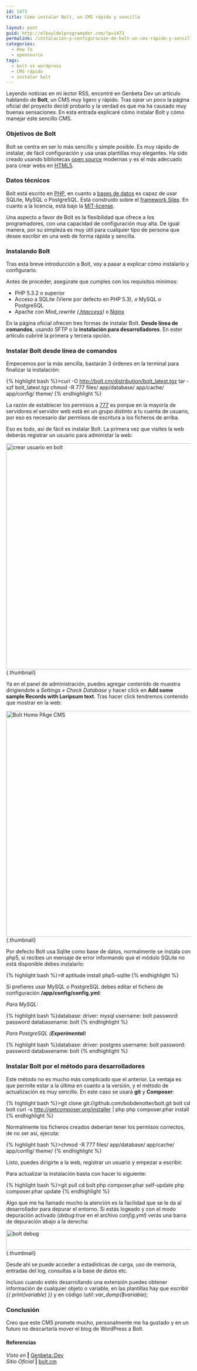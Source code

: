 ```yaml
---
id: 1473
title: Cómo instalar Bolt, un CMS rápido y sencillo

layout: post
guid: http://elbauldelprogramador.com/?p=1473
permalink: /instalacion-y-configuracion-de-bolt-un-cms-rapido-y-sencillo/
categories:
  - How To
  - opensource
tags:
  - bolt vs wordpress
  - CMS rápido
  - instalar bolt
---
```

Leyendo notícias en mi lector RSS, encontré en Genbeta Dev un artículo hablando de **Bolt**, un CMS muy ligero y rápido. Tras ojear un poco la página oficial del proyecto decidí probarlo y la verdad es que ma ha causado muy buenas sensaciones. En esta entrada explicaré cómo instalar Bolt y cómo manejar este sencillo CMS.  
<!--more -->

### Objetivos de Bolt

Bolt se centra en ser lo más sencillo y simple posible. Es muy rápido de instalar, de fácil configuración y usa unas plantillas muy elegantes. Ha sido creado usando bibliotecas [open source][1] modernas y es el más adecuado para crear webs en [HTML5][2].

### Datos técnicos

Bolt está escrito en [PHP][3], en cuanto a [bases de datos][4] es capaz de usar SQLite, MySQL o PostgreSQL. Está construido sobre el <a href="http://silex.sensiolabs.org/" target="_blank">framework Silex</a>. En cuanto a la licencia, está bajo la <a href="http://opensource.org/licenses/mit-license.php" target="_blank">MIT-license</a>.

Una aspecto a favor de Bolt es la flexibilidad que ofrece a los programadores, con una capacidad de configuración muy alta. De igual manera, por su simpleza es muy útil para cualquier tipo de persona que desee escribir en una web de forma rápida y sencilla.

### Instalando Bolt

Tras esta breve introducción a Bolt, voy a pasar a explicar cómo instalarlo y configurarlo.

Antes de proceder, asegúrate que cumples con los requisitos mínimos:

  * PHP 5.3.2 o superior
  * Acceso a SQLite (Viene por defecto en PHP 5.3), *o* MySQL *o* PostgreSQL
  * Apache con *Mod_rewrite ([.htaccess][5])* o [Nginx][6]

En la página oficial ofrecen tres formas de instalar Bolt. **Desde línea de comandos**, usando SFTP o la **instalación para desarrolladores**. En ester artículo cubriré la primera y tercera opción.

### Instalar Bolt desde línea de comandos

Empecemos por la más sencilla, bastarán 3 órdenes en la terminal para finalizar la instalación:

{% highlight bash %}>curl -O http://bolt.cm/distribution/bolt_latest.tgz
tar -xzf bolt_latest.tgz
chmod -R 777 files/ app/database/ app/cache/ app/config/ theme/
{% endhighlight %}

La razón de establecer los permisos a [777][7] es porque en la mayoría de servidores el servidor web está en un grupo distinto a tu cuenta de usuario, por eso es necesario dar permisos de escritura a los ficheros de arriba.

Eso es todo, así de fácil es instalar Bolt. La primera vez que visites la web deberás registrar un usuario para administar la web:

[<img src="http://elbauldelprogramador.com/content/uploads/2013/03/Login-to-bolt-CMS-1024x819.png" alt="crear usuario en bolt" width="770" height="615" class="aligncenter size-large wp-image-1474" />][8]{.thumbnail} 

Ya en el panel de administración, puedes agregar contenido de muestra dirigiendote a *Settings » Check Database* y hacer click en **Add some sample Records with Loripsum text**. Tras hacer click tendremos contenido que mostrar en la web:

[<img src="http://elbauldelprogramador.com/content/uploads/2013/03/Bolt-Home-PAge-CMS-1024x819.png" alt="Bolt Home PAge CMS" width="770" height="615" class="aligncenter size-large wp-image-1476" />][9]{.thumbnail}

Por defecto Bolt usa Sqlite como base de datos, normalmente se instala con php5, si recibes un mensaje de error informando que el módulo SQLite no está disponible debes instalarlo: 

{% highlight bash %}># aptitude install php5-sqlite
{% endhighlight %}

Si prefieres usar MySQL o PostgreSQL debes editar el fichero de configuración **/app/config/config.yml**:

*Para MySQL:*

{% highlight bash %}database:
  driver: mysql
  username: bolt
  password: password
  databasename: bolt
{% endhighlight %}

*Para PostgreSQL (**Experimental**)*

{% highlight bash %}database:
  driver: postgres
  username: bolt
  password: password
  databasename: bolt
{% endhighlight %}

### Instalar Bolt por el método para desarrolladores

Este método no es mucho más complicado que el anterior. La ventaja es que permite estar a la última en cuanto a la versión, y el método de actualización es muy sencillo. En este caso se usará **git** y **Composer**:

{% highlight bash %}>git clone git://github.com/bobdenotter/bolt.git bolt
cd bolt
curl -s http://getcomposer.org/installer | php
php composer.phar install
{% endhighlight %}

Normalmente los ficheros creados deberían tener los permisos correctos, de no ser así, ejecuta:

{% highlight bash %}>chmod -R 777 files/ app/database/ app/cache/ app/config/ theme/
{% endhighlight %}

Listo, puedes dirigirte a la web, registrar un usuario y empezar a escribir.

Para actualizar la instalación basta con hacer lo siguiente:

{% highlight bash %}>git pull
cd bolt
php composer.phar self-update
php composer.phar update
{% endhighlight %}

Algo que me ha llamado mucho la atención es la facilidad que se le da al desarrollador para depurar el entorno. Si estás logeado y con el modo depuración activado (*debug:true* en el archivo *config.yml*) verás una barra de depuración abajo a la derecha:

[<img src="http://elbauldelprogramador.com/content/uploads/2013/03/bolt-debug.png" alt="bolt debug" width="748" height="55" class="aligncenter size-full wp-image-1477" />][10]{.thumbnail}

Desde ahí se puede acceder a estadísticas de carga, uso de memoria, entradas del log, consultas a la base de datos etc.

Incluso cuando estés desarrollando una extensión puedes obtener información de cualquier objeto o variable, en las plantillas hay que escribir *{{ print(variable) }}* y en código *\util::var_dump($variable);*

### Conclusión

Creo que este CMS promete mucho, personalmente me ha gustado y en un futuro no descartaría mover el blog de WordPress a Bolt.

#### Referencias

*Visto en* **|** <a href="http://www.genbetadev.com/gestores-de-contenido/bolt-un-cms-sencillo-y-rapido-como-un-rayo" target="_blank">Genbeta::Dev</a>  
*Sitio Oficial* **|** <a href="http://bolt.cm/" target="_blank">bolt.cm</a>



 [1]: /category/opensource/
 [2]: /?s=html5
 [3]: /category/php/
 [4]: /category/basededatos/
 [5]: http://elbauldelprogramador.com/how-to/como-migrar-de-blogger-a-wordpress-sin-perder-seo-y-tips-de-seguridad/ "Cómo migrar de Blogger a WordPress sin perder SEO y Tips de seguridad"
 [6]: http://elbauldelprogramador.com/how-to/como-instalar-nginx-con-php5-fpm/ "Cómo instalar y configurar Nginx con php5-fpm"
 [7]: /programacion/programacion-bash-metacaracteres_12/
 [8]: http://elbauldelprogramador.com/content/uploads/2013/03/Login-to-bolt-CMS.png
 [9]: http://elbauldelprogramador.com/content/uploads/2013/03/Bolt-Home-PAge-CMS.png
 [10]: http://elbauldelprogramador.com/content/uploads/2013/03/bolt-debug.png
